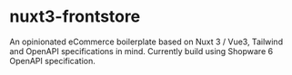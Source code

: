 # nuxt3-frontstore
An opinionated eCommerce boilerplate based on Nuxt 3 / Vue3, Tailwind and OpenAPI specifications in mind. Currently build using Shopware 6 OpenAPI specification.

